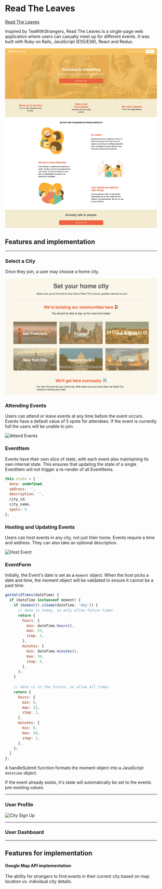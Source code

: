 # Read The Leaves


[Read The Leaves](https://readtheleaves.herokuapp.com/)


Inspired by TeaWithStrangers, Read The Leaves is a single-page web application where users can casually meet up for different events. It was built with Ruby on Rails, JavaScript (ES5/ES6), React and Redux.

![Mainpage](docs/mainpage.jpg)


## Features and implementation
---

### Select a City

Once they join, a user may choose a home city.

![Mainpage](docs/cities.jpg)

### Attending Events

Users can attend or leave events at any time before the event occurs. Events have a default value of 5 spots for attendees. If the event is currently full the users will be unable to join.

![Attend Events](https://media.giphy.com/media/3ohc1eWWbd2wzhdHkQ/giphy.gif)

### EventItem

Events have their own slice of state, with each event also maintaining its own internal state. This ensures that updating the state of a single EventItem will not trigger a re-render of all EventItems.

```javascript
this.state = {
  date: undefined,
  address: '',
  description: '',
  city_id,
  city_name,
  spots: 5
};
```

### Hosting and Updating Events

Users can host events in any city, not just their home. Events require a time and address. They can also take an optional description.

![Host Event](https://media.giphy.com/media/3o751QE0xCDxZXrWxy/giphy.gif)

### EventForm

Initially, the Event's date is set as a `moment` object. When the host picks a date and time, the moment object will be validated to ensure it cannot be a past time.

```javascript
getValidTimes(dateTime) {
  if (dateTime instanceof moment) {
    if (moment().isSame(dateTime, 'day')) {
      // date is today, so only allow future times
      return {
        hours: {
          min: dateTime.hours(),
          max: 23,
          step: 1,
        },
        minutes: {
          min: dateTime.minutes(),
          max: 59,
          step: 5,
        },
      };
    }

    // date is in the future, so allow all times
    return {
      hours: {
        min: 0,
        max: 23,
        step: 1,
      },
      minutes: {
        min: 0,
        max: 59,
        step: 1,
      },
    };
  }
};  
```
A handleSubmit function formats the moment object into a JavaScript `datetime` object.

If the event already exists, it's state will automatically be set to the events pre-existing values.

---

### User Profile


![City Sign Up]()


---


### User Dashboard



---

## Features for implementation

#### Google Map API implementation


The ability for strangers to find events in their current city based on map location vs. individual city details.
